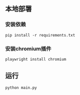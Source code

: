 ## 本地部署
### 安装依赖
```commandline
pip install -r requirements.txt
```

### 安装chromium插件
```commandline
playwright install chromium
```

## 运行
```commandline
python main.py
```